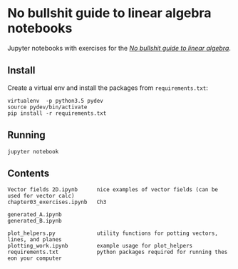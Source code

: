 No bullshit guide to linear algebra notebooks
=============================================
Jupyter notebooks with exercises for the [*No bullshit guide to linear algebra*](https://gum.co/noBSLA).


Install
-------
Create a virtual env and install the packages from `requirements.txt`:

    virtualenv  -p python3.5 pydev
    source pydev/bin/activate
    pip install -r requirements.txt


Running
-------

    jupyter notebook


Contents
--------

    Vector fields 2D.ipynb      nice examples of vector fields (can be used for vector calc)
    chapter03_exercises.ipynb   Ch3 
        
    generated_A.ipynb       
    generated_B.ipynb
    
    plot_helpers.py             utility functions for potting vectors, lines, and planes
    plotting_work.ipynb         example usage for plot_helpers
    requirements.txt            python packages required for running thes eon your computer


